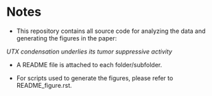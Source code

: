 # Notes


- This repository contains all source code for analyzing the data and generating the figures in the paper:

*UTX condensation underlies its tumor suppressive activity*



- A README file is attached to each folder/subfolder.

- For scripts used to generate the figures, please refer to README_figure.rst.
